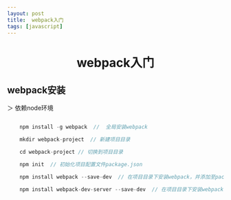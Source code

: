 ```yaml
---
layout: post
title:	webpack入门
tags: [javascript]
---
```


<h1 style="text-align:center;">webpack入门</h1>

## webpack安装

＞ 依赖node环境

``` javascript

	npm install -g webpack  //  全局安装webpack

	mkdir webpack-project  // 新建项目目录

	cd webpack-project // 切换到项目目录

	npm init  // 初始化项目配置文件package.json

	npm install webpack --save-dev  // 在项目目录下安装webpack，并添加至package.json文件中

	npm install webpack-dev-server --save-dev  // 在项目目录下安装webpack-dev-server，并添加至package.json文件中

```
